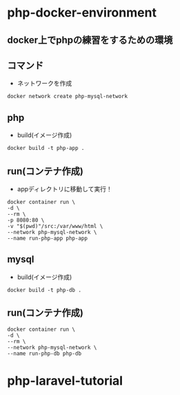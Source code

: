 # php-docker-environment

## docker上でphpの練習をするための環境

## コマンド
- ネットワークを作成
```
docker network create php-mysql-network
```

## php
- build(イメージ作成)
```
docker build -t php-app .
```

## run(コンテナ作成)
- appディレクトリに移動して実行！

```
docker container run \
-d \
--rm \
-p 8080:80 \
-v "$(pwd)"/src:/var/www/html \
--network php-mysql-network \
--name run-php-app php-app
```

## mysql
- build(イメージ作成)
```
docker build -t php-db .
```

## run(コンテナ作成)
```
docker container run \
-d \
--rm \
--network php-mysql-network \
--name run-php-db php-db
```
# php-laravel-tutorial
